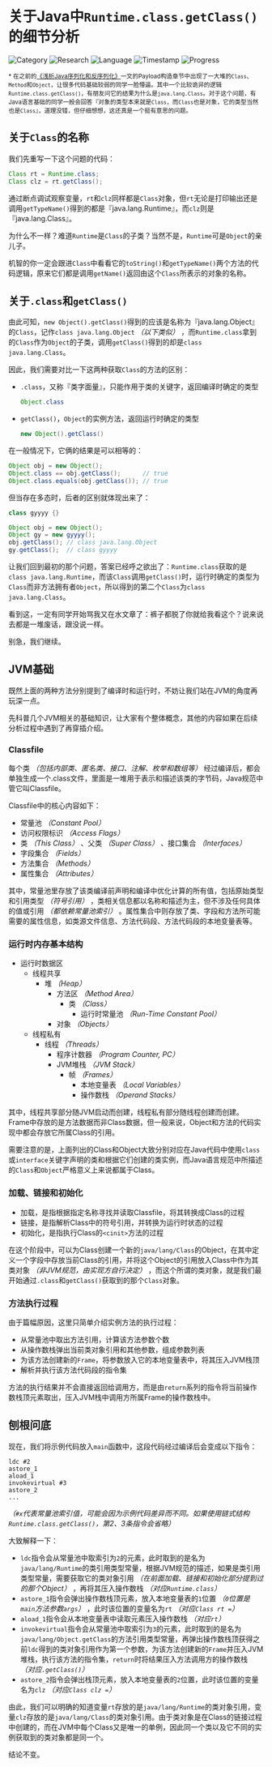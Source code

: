 # 关于Java中`Runtime.class.getClass()`的细节分析

![Category](https://img.shields.io/badge/category-security_research-blue.svg)
![Research](https://img.shields.io/badge/research-web_security-blue.svg)
![Language](https://img.shields.io/badge/lang-java-blue.svg)
![Timestamp](https://img.shields.io/badge/timestamp-1550139196-lightgrey.svg)
![Progress](https://img.shields.io/badge/progress-100%25-brightgreen.svg)

<sub>* 在之前的[《浅析Java序列化和反序列化》](../2019/about-java-serialization-and-deserialization.md)一文的Payload构造章节中出现了一大堆的`Class`、`Method`和`Object`，让很多代码基础较弱的同学一脸懵逼。其中一个比较诡异的逻辑`Runtime.class.getClass()`，有朋友问它的结果为什么是`java.lang.Class`。对于这个问题，有Java语言基础的同学一般会回答『对象的类型本来就是`Class`，而`Class`也是对象，它的类型当然也是`Class`』，道理没错，但仔细想想，这还真是一个挺有意思的问题。</sub>

## 关于`Class`的名称

我们先重写一下这个问题的代码：

```java
Class rt = Runtime.class;
Class clz = rt.getClass();
```

通过断点调试观察变量，`rt`和`clz`同样都是`Class`对象，但`rt`无论是打印输出还是调用`getTypeName()`得到的都是『java.lang.Runtime』，而`clz`则是『java.lang.Class』。

为什么不一样？难道`Runtime`是`Class`的子类？当然不是，`Runtime`可是`Object`的亲儿子。

机智的你一定会跟进`Class`中看看它的`toString()`和`getTypeName()`两个方法的代码逻辑，原来它们都是调用`getName()`返回由这个`Class`所表示的对象的名称。

## 关于`.class`和`getClass()`

由此可知，`new Object().getClass()`得到的应该是名称为『java.lang.Object』的`Class`，记作`class java.lang.Object` *（以下类似）* ，而`Runtime.class`拿到的`Class`作为`Object`的子类，调用`getClass()`得到的却是`class java.lang.Class`。

因此，我们需要对比一下这两种获取`Class`的方法的区别：

- `.class`，又称『类字面量』，只能作用于类的关键字，返回编译时确定的类型
    ```java
    Object.class
    ```
- `getClass()`，`Object`的实例方法，返回运行时确定的类型
    ```java
    new Object().getClass()
    ```

在一般情况下，它俩的结果是可以相等的：

```java
Object obj = new Object();
Object.class == obj.getClass();      // true
Object.class.equals(obj.getClass()); // true
```

但当存在多态时，后者的区别就体现出来了：

```java
class gyyyy {}

Object obj = new Object();
Object gy = new gyyyy();
obj.getClass(); // class java.lang.Object
gy.getClass();  // class gyyyy
```

让我们回到最初的那个问题，答案已经呼之欲出了：`Runtime.class`获取的是`class java.lang.Runtime`，而该`Class`调用`getClass()`时，运行时确定的类型为`Class`而非方法拥有者`Object`，所以得到的第二个`Class`为`class java.lang.Class`。

看到这，一定有同学开始骂我又在水文章了：裤子都脱了你就给我看这个？说来说去都是一堆废话，跟没说一样。

别急，我们继续。

## JVM基础

既然上面的两种方法分别提到了编译时和运行时，不妨让我们站在JVM的角度再玩深一点。

先科普几个JVM相关的基础知识，让大家有个整体概念，其他的内容如果在后续分析过程中遇到了再穿插介绍。

### Classfile

每个类 *（包括内部类、匿名类、接口、注解、枚举和数组等）* 经过编译后，都会单独生成一个.class文件，里面是一堆用于表示和描述该类的字节码，Java规范中管它叫Classfile。

Classfile中的核心内容如下：

- 常量池 *（Constant Pool）*
- 访问权限标识 *（Access Flags）*
- 类 *（This Class）* 、父类 *（Super Class）* 、接口集合 *（Interfaces）*
- 字段集合 *（Fields）*
- 方法集合 *（Methods）*
- 属性集合 *（Attributes）* 

其中，常量池里存放了该类编译前声明和编译中优化计算的所有值，包括原始类型和引用类型 *（符号引用）* ，类相关信息都以名称和描述为主，但不涉及任何具体的值或引用 *（都依赖常量池索引）* 。属性集合中则存放了类、字段和方法所可能需要的属性信息，如类源文件信息、方法代码段、方法代码段的本地变量表等。

### 运行时内存基本结构

- 运行时数据区
    - 线程共享
        - 堆 *（Heap）*
            - 方法区 *（Method Area）*
                - 类 *（Class）*
                    - 运行时常量池 *（Run-Time Constant Pool）*
            - 对象 *（Objects）*
    - 线程私有
        - 线程 *（Threads）*
            - 程序计数器 *（Program Counter, PC）*
            - JVM堆栈 *（JVM Stack）*
                - 帧 *（Frames）*
                    - 本地变量表 *（Local Variables）*
                    - 操作数栈 *（Operand Stacks）*

其中，线程共享部分随JVM启动而创建，线程私有部分随线程创建而创建。Frame中存放的是方法数据而非Class数据，但一般来说，Object和方法的代码实现中都会存放它所属Class的引用。

需要注意的是，上面列出的Class和Object大致分别对应在Java代码中使用`class`或`interface`关键字声明的类和根据它们创建的类实例，而Java语言规范中所描述的`Class`和`Object`严格意义上来说都属于Class。

### 加载、链接和初始化

- 加载，是指根据指定名称寻找并读取Classfile，将其转换成Class的过程
- 链接，是指解析Class中的符号引用，并转换为运行时状态的过程
- 初始化，是指执行Class的`<cinit>`方法的过程

在这个阶段中，可以为Class创建一个新的`java/lang/Class`的Object，在其中定义一个字段中存放当前Class的引用，并将这个Object的引用放入Class中作为其类对象 *（非JVM规范，由实现方自行决定）* ，而这个所谓的类对象，就是我们最开始通过`.class`和`getClass()`获取到的那个`Class`对象。

### 方法执行过程

由于篇幅原因，这里只简单介绍实例方法的执行过程：

- 从常量池中取出方法引用，计算该方法参数个数
- 从操作数栈弹出当前类对象引用和其他参数，组成参数列表
- 为该方法创建新的`Frame`，将参数放入它的本地变量表中，将其压入JVM栈顶
- 解析并执行该方法代码段的指令集

方法的执行结果并不会直接返回给调用方，而是由`return`系列的指令将当前操作数栈顶元素取出，压入JVM栈中调用方所属Frame的操作数栈中。

## 刨根问底

现在，我们将示例代码放入`main`函数中，这段代码经过编译后会变成以下指令：

```plain
ldc #2
astore_1
aload_1
invokevirtual #3
astore_2
...
```

*（`#x`代表常量池索引值，可能会因为示例代码差异而不同。如果使用链式结构`Runtime.class.getClass()`，第2、3条指令会省略）*

大致解释一下：

- `ldc`指令会从常量池中取索引为`2`的元素，此时取到的是名为`java/lang/Runtime`的类引用类型常量，根据JVM规范的描述，如果是类引用类型常量，需要获取它的类对象引用 *（在前面加载、链接和初始化部分提到过的那个Object）* ，再将其压入操作数栈 *（对应`Runtime.class`）*
- `astore_1`指令会弹出操作数栈顶元素，放入本地变量表的`1`位置 *（`0`位置是`main`方法参数`args`）* ，此时该位置的变量名为`rt` *（对应`Class rt =`）*
- `aload_1`指令会从本地变量表中读取元素压入操作数栈 *（对应`rt`）*
- `invokevirtual`指令会从常量池中取索引为`3`的元素，此时取到的是名为`java/lang/Object.getClass`的方法引用类型常量，再弹出操作数栈顶获得之前`ldc`得到的类对象引用作为第一个参数，为该方法创建新的`Frame`并压入JVM堆栈，执行该方法的指令集，`return`时将结果压入方法调用方的操作数栈 *（对应`.getClass()`）*
- `astore_2`指令会弹出栈顶元素，放入本地变量表的`2`位置，此时该位置的变量名为`clz` *（对应`Class clz =`）*

由此，我们可以明确的知道变量`rt`存放的是`java/lang/Runtime`的类对象引用，变量`clz`存放的是`java/lang/Class`的类对象引用。由于类对象是在Class的链接过程中创建的，而在JVM中每个Class又是唯一的单例，因此同一个类以及它不同的实例获取到的类对象都是同一个。

结论不变。